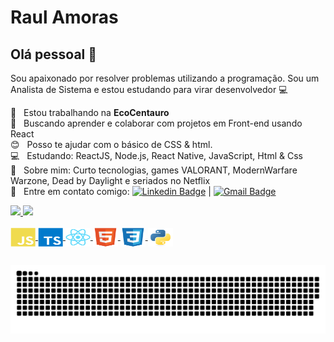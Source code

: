 
# Raul Amoras

## Olá pessoal 👋
Sou apaixonado por resolver problemas utilizando a programação.
Sou um Analista de Sistema e estou estudando para virar desenvolvedor  :computer:

 :rocket:  &nbsp; Estou trabalhando na **EcoCentauro**
 <br/> :purple_heart: &nbsp; Buscando aprender e colaborar com projetos em Front-end usando React
 <br/> :blush: &nbsp; Posso te ajudar com o básico de CSS & html.
 <br/> :computer: &nbsp; Estudando: ReactJS, Node.js, React Native, JavaScript, Html & Css
 <br/> 💬  &nbsp; Sobre mim: Curto tecnologias, games VALORANT, ModernWarfare Warzone, Dead by Daylight e seriados no Netflix
 <br/> :email: &nbsp; Entre em contato comigo: [![Linkedin Badge](https://img.shields.io/badge/-RaulAmoras-blue?style=flat-square&logo=Linkedin&logoColor=white&link=https://linkedin.com/in/raul-amoras-1041721b1/)](https://www.linkedin.com/in/raul-amoras-1041721b1/) 
| 
[![Gmail Badge](https://img.shields.io/badge/-Raul.amoras@gmail.com-c14438?style=flat-square&logo=Gmail&logoColor=white&link=mailto:Raul.amoras@gmail.com)](mailto:Raul.amoras@gmail.com)


 <div>
  <a href="https://github.com/Raul-amoras">
  <img height="180em" src="https://github-readme-stats.vercel.app/api?username=Raul-Amoras&show_icons=true&theme=dark&include_all_commits=true&count_private=true"/>
  <img height="180em" src="https://github-readme-stats.vercel.app/api/top-langs/?username=Raul-Amoras&layout=compact&langs_count=7&theme=dark"/>
</div>
<div style="display: inline_block"><br>
  <img align="center" alt="Raul-Js" height="30" width="40" src="https://raw.githubusercontent.com/devicons/devicon/master/icons/javascript/javascript-plain.svg">
  <img align="center" alt="Raul-Ts" height="30" width="40" src="https://raw.githubusercontent.com/devicons/devicon/master/icons/typescript/typescript-plain.svg">
  <img align="center" alt="Raul-React" height="30" width="40" src="https://raw.githubusercontent.com/devicons/devicon/master/icons/react/react-original.svg">
  <img align="center" alt="Raul-HTML" height="30" width="40" src="https://raw.githubusercontent.com/devicons/devicon/master/icons/html5/html5-original.svg">
  <img align="center" alt="Raul-CSS" height="30" width="40" src="https://raw.githubusercontent.com/devicons/devicon/master/icons/css3/css3-original.svg">
  <img align="center" alt="Raul-Python" height="30" width="40" src="https://raw.githubusercontent.com/devicons/devicon/master/icons/python/python-original.svg">
  

</div>
 
 ##
 
  ![Snake animation](https://github.com/Raul-Amoras/Raul-Amoras/blob/output/github-contribution-grid-snake.svg)
 </div>
